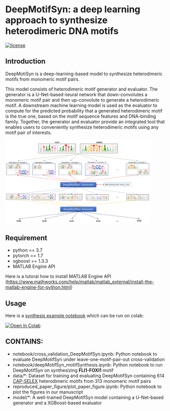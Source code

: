 # DeepMotifSyn: a deep learning approach to synthesize heterodimeric DNA motifs
[![license](https://img.shields.io/github/license/mashape/apistatus.svg?maxAge=2592000)](https://github.com/JasonLinjc/deepMotifSyn/LICENSE)

## Introduction
DeepMotiSyn is a deep-learning-based model to synthesize heterodimeric motifs from monomeric motif pairs. 
 
This model consists of heterodimeric motif generator and evaluator. The generator is a U-Net-based neural network that down-convolutes a monomeric motif pair and then up-convolute to generate a heterodimeric motif. A downstream machine learning model is used as the evaluator to compute for the predicted probability that a generated heterodimeric motif is the true one, based on the motif sequence features and DNA-binding family. Together, the generator and evaluator provide an integrated tool that enables users to conveniently synthesize heterodimeric motifs using any motif pair of interests.

<img src="images/deepMotifSyn.png" width = '90%' class="center" />
 
## Requirement
* python == 3.7
* pytorch == 1.7
* xgboost == 1.3.3
* MATLAB Engine API

Here is a tutoral how to install MATLAB Engine API (https://www.mathworks.com/help/matlab/matlab_external/install-the-matlab-engine-for-python.html)

## Usage

Here is a [synthesis example notebook](https://colab.research.google.com/github/JasonLinjc/deepMotifSyn/blob/main/FLI1_FOXI1_synthesis_example.ipynb) which can be run on colab: 

<a href="https://colab.research.google.com/github/JasonLinjc/deepMotifSyn/blob/main/FLI1_FOXI1_synthesis_example.ipynb" target="_parent"><img src="https://colab.research.google.com/assets/colab-badge.svg" alt="Open In Colab"/></a>

## CONTAINS:
* notebook/cross_validation_DeepMotifSyn.ipynb: Python notebook to evaluate DeepMotifSyn under leave-one-motif-pair-out cross-validation
* notebook/deepMotifSyn_motifSynthesis.ipynb: Python notebook to run DeepMotifSyn on synthesizing **FLI1-FOXI1** motif
* data/*: Dataset for training and evaluating DeepMotifSyn containing 614 [CAP-SELEX](https://www.nature.com/articles/nature15518) heterodimeric motifs from 313 monomeric motif pairs
* reproduced_paper_figure/plot_paper_figure.ipynb: Python notebook to plot the figures in our manuscript
* model/*: A well-trained DeepMotifSyn model containing a U-Net-based generator and a XGBoost-based evaluator
